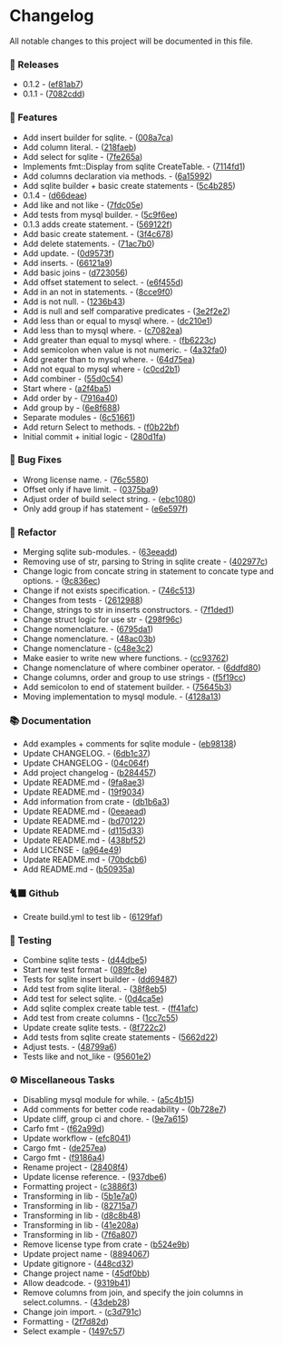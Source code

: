 # Changelog

All notable changes to this project will be documented in this file.


### 📢 Releases

- 0.1.2 - ([ef81ab7](https://github.com/dayvsonspacca/lua-sql-builder/commit/ef81ab7ad45b93b97be1f5639bc2df0bd48d50e5))
- 0.1.1 - ([7082cdd](https://github.com/dayvsonspacca/lua-sql-builder/commit/7082cddf92bedd79bdce50bda08c9a94e40c1c14))

### 🚀 Features

- Add insert builder for sqlite. - ([008a7ca](https://github.com/dayvsonspacca/lua-sql-builder/commit/008a7cad0f64bed1298dbffd75faaa55397ef489))
- Add column literal. - ([218faeb](https://github.com/dayvsonspacca/lua-sql-builder/commit/218faeb30e3c00d41ca126080a8c781be466bd0d))
- Add select for sqlite - ([7fe265a](https://github.com/dayvsonspacca/lua-sql-builder/commit/7fe265a49c8f6b33dd7acff7c5cbb5b67e76bb75))
- Implements fmt::Display from sqlite CreateTable. - ([7114fd1](https://github.com/dayvsonspacca/lua-sql-builder/commit/7114fd137b944407145f638bde6a27daea49bff3))
- Add columns declaration via methods. - ([6a15992](https://github.com/dayvsonspacca/lua-sql-builder/commit/6a15992525ff6e5a59b5e61b735866af43b26f87))
- Add sqlite builder + basic create statements - ([5c4b285](https://github.com/dayvsonspacca/lua-sql-builder/commit/5c4b2855b68d441cbaec8a68bdfb6697cd9530b2))
- 0.1.4 - ([d66deae](https://github.com/dayvsonspacca/lua-sql-builder/commit/d66deaebc09a1fdbd9df764141b08c901d12f3ef))
- Add like and not like - ([7fdc05e](https://github.com/dayvsonspacca/lua-sql-builder/commit/7fdc05e7dbd9b84c9606d7d475a0feebd5857dee))
- Add tests from mysql builder. - ([5c9f6ee](https://github.com/dayvsonspacca/lua-sql-builder/commit/5c9f6eec1e626ef1cd6d5e0ec5b514a54f85a0cf))
- 0.1.3 adds create statement. - ([569122f](https://github.com/dayvsonspacca/lua-sql-builder/commit/569122fbd1113e2ff32a28fbb83c8965fddd7599))
- Add basic create statement. - ([3f4c678](https://github.com/dayvsonspacca/lua-sql-builder/commit/3f4c678fe9d93cd8351460ba60849ec1b8bb1e04))
- Add delete statements. - ([71ac7b0](https://github.com/dayvsonspacca/lua-sql-builder/commit/71ac7b0353f393e4933075c320d914d69e6e93d9))
- Add update. - ([0d9573f](https://github.com/dayvsonspacca/lua-sql-builder/commit/0d9573f0869aec758ece3eaedc646b825b0bb4fb))
- Add inserts. - ([66121a9](https://github.com/dayvsonspacca/lua-sql-builder/commit/66121a97fa6338ae2eb2a8c9d4c5f74e7d0f8be0))
- Add basic joins - ([d723056](https://github.com/dayvsonspacca/lua-sql-builder/commit/d7230566394f64fdb6b87b9e98c88b19a96af2f9))
- Add offset statement to select. - ([e6f455d](https://github.com/dayvsonspacca/lua-sql-builder/commit/e6f455d58dd370c25d5fb89d3a62a44dc8658108))
- Add in an not in statements. - ([8cce9f0](https://github.com/dayvsonspacca/lua-sql-builder/commit/8cce9f0b35cb3e45c5817981977dfd52d813e1f1))
- Add is not null. - ([1236b43](https://github.com/dayvsonspacca/lua-sql-builder/commit/1236b437bcc3b730baac91139e555f8f41915e4f))
- Add is null and self comparative predicates - ([3e2f2e2](https://github.com/dayvsonspacca/lua-sql-builder/commit/3e2f2e2761ec96d944bda6005de09e0bc51eddc0))
- Add less than or equal to mysql where. - ([dc210e1](https://github.com/dayvsonspacca/lua-sql-builder/commit/dc210e1504fbcbd0e425c2c1dfaf4b5248f2a4de))
- Add less than to mysql where. - ([c7082ea](https://github.com/dayvsonspacca/lua-sql-builder/commit/c7082eac28dfc8b88c458a3925f2dfbdcd3ae71e))
- Add greater than equal to mysql where. - ([fb6223c](https://github.com/dayvsonspacca/lua-sql-builder/commit/fb6223c65321fc594093bf41fa587fb4fa047521))
- Add semicolon when value is not numeric. - ([4a32fa0](https://github.com/dayvsonspacca/lua-sql-builder/commit/4a32fa085f91991c5dda0bd1d89e0fed6e2e42c4))
- Add greater than to mysql where. - ([64d75ea](https://github.com/dayvsonspacca/lua-sql-builder/commit/64d75eabe97e11a7ea924cdad951ae982e48a59e))
- Add not equal to mysql where - ([c0cd2b1](https://github.com/dayvsonspacca/lua-sql-builder/commit/c0cd2b1132493972c1558f058a869a00f6373e86))
- Add combiner - ([55d0c54](https://github.com/dayvsonspacca/lua-sql-builder/commit/55d0c541f4fc0e9a5587743a77194ffa4627f0b8))
- Start where - ([a2f4ba5](https://github.com/dayvsonspacca/lua-sql-builder/commit/a2f4ba5590f041bf588072f56cd1980ecfb8561d))
- Add order by - ([7916a40](https://github.com/dayvsonspacca/lua-sql-builder/commit/7916a40af96e0a97803d62e2e9c2846777b70e14))
- Add group by - ([6e8f688](https://github.com/dayvsonspacca/lua-sql-builder/commit/6e8f6882a9a05a1faaca43c0bf81fdb193fd260f))
- Separate modules - ([6c51661](https://github.com/dayvsonspacca/lua-sql-builder/commit/6c5166184c2f8f3c52a2f9ee66a494130dce5e5b))
- Add return Select to methods. - ([f0b22bf](https://github.com/dayvsonspacca/lua-sql-builder/commit/f0b22bfa3aca00d4b2a0f429f29f5fa282e2a2ef))
- Initial commit + initial logic - ([280d1fa](https://github.com/dayvsonspacca/lua-sql-builder/commit/280d1fa6a5b70e78059dfc9fd3c829d82e78dc0a))

### 🐛 Bug Fixes

- Wrong license name. - ([76c5580](https://github.com/dayvsonspacca/lua-sql-builder/commit/76c55800a315ec44f486d9265e32051db0548969))
- Offset only if have limit. - ([0375ba9](https://github.com/dayvsonspacca/lua-sql-builder/commit/0375ba92e6d6c95540ddc8924f87ca00b8b5789f))
- Adjust order of build select string. - ([ebc1080](https://github.com/dayvsonspacca/lua-sql-builder/commit/ebc1080a3b3bfe9be69656536b83328e90079144))
- Only add group if has statement - ([e6e597f](https://github.com/dayvsonspacca/lua-sql-builder/commit/e6e597f131cab38b24f81fbd53bf58a9ebc491aa))

### 🚜 Refactor

- Merging sqlite sub-modules. - ([63eeadd](https://github.com/dayvsonspacca/lua-sql-builder/commit/63eeadd3fc108e0d07343b26599ac5cd2fa50cb8))
- Removing use of str, parsing to String in sqlite create - ([402977c](https://github.com/dayvsonspacca/lua-sql-builder/commit/402977c9769e43f7ab71bec27d43b22a811d60f6))
- Change logic from concate string in statement to concate type and options. - ([9c836ec](https://github.com/dayvsonspacca/lua-sql-builder/commit/9c836ec5c5a45c3ebe7e96d8f95563982610f27c))
- Change if not exists specification. - ([746c513](https://github.com/dayvsonspacca/lua-sql-builder/commit/746c513f6b3681ccd818d0981a61d7447b389f72))
- Changes from tests - ([2612988](https://github.com/dayvsonspacca/lua-sql-builder/commit/2612988b2a1ff773e1b5530f7a7fbaa3ec4038ba))
- Change, strings to str in inserts constructors. - ([7f1ded1](https://github.com/dayvsonspacca/lua-sql-builder/commit/7f1ded14e37683a40031fa3dc9fa64ece75f471f))
- Change struct logic for use str - ([298f96c](https://github.com/dayvsonspacca/lua-sql-builder/commit/298f96c7c94c327787fb62e54c8c8b3f4fc43265))
- Change nomenclature. - ([6795da1](https://github.com/dayvsonspacca/lua-sql-builder/commit/6795da1246b8b12b17fbad4c2d88351ab12fbae7))
- Change nomenclature. - ([48ac03b](https://github.com/dayvsonspacca/lua-sql-builder/commit/48ac03bb2db0f9a491202921a17716afc851a779))
- Change nomenclature - ([c48e3c2](https://github.com/dayvsonspacca/lua-sql-builder/commit/c48e3c241607956eabdea408a3747ae559c0c909))
- Make easier to write new where functions. - ([cc93762](https://github.com/dayvsonspacca/lua-sql-builder/commit/cc93762f8200a126cb1b237d22c27df1830691e5))
- Change nomenclature of where combiner operator. - ([6ddfd80](https://github.com/dayvsonspacca/lua-sql-builder/commit/6ddfd8019316666f402e1032d36d61d7752a6ac3))
- Change columns, order and group to use strings - ([f5f19cc](https://github.com/dayvsonspacca/lua-sql-builder/commit/f5f19cc3334e47eb5f18dbeee1b6a42eb9f6f598))
- Add semicolon to end of statement builder. - ([75645b3](https://github.com/dayvsonspacca/lua-sql-builder/commit/75645b362e170a4db014920943984a9597031d6f))
- Moving implementation to mysql module. - ([4128a13](https://github.com/dayvsonspacca/lua-sql-builder/commit/4128a13873d05f07430c20010a2b485ab539b82f))

### 📚 Documentation

- Add examples + comments for sqlite module - ([eb98138](https://github.com/dayvsonspacca/lua-sql-builder/commit/eb981382a5c3af40adcd63f42c0c780c2cc8ede0))
- Update CHANGELOG. - ([6db1c37](https://github.com/dayvsonspacca/lua-sql-builder/commit/6db1c3726376e27796bb9f3fb65f530ee7e8f737))
- Update CHANGELOG - ([04c064f](https://github.com/dayvsonspacca/lua-sql-builder/commit/04c064f111b611454c5463ec374caff39663c2ea))
- Add project changelog - ([b284457](https://github.com/dayvsonspacca/lua-sql-builder/commit/b284457edfcbe9abc6faa34583a1e744d5976826))
- Update README.md - ([9fa8ae3](https://github.com/dayvsonspacca/lua-sql-builder/commit/9fa8ae377a578ca4bb5d20aadba26ada0026b744))
- Update README.md - ([19f9034](https://github.com/dayvsonspacca/lua-sql-builder/commit/19f903407e3f41f47dbb90341e8687ae4d3d74ef))
- Add information from crate - ([db1b6a3](https://github.com/dayvsonspacca/lua-sql-builder/commit/db1b6a3719f8b673f2d15985b18e4e27bb814475))
- Update README.md - ([0eeaead](https://github.com/dayvsonspacca/lua-sql-builder/commit/0eeaeaddfcb725609c962548dfadf59edd8d6380))
- Update README.md - ([bd70122](https://github.com/dayvsonspacca/lua-sql-builder/commit/bd70122560576781e29c4bccacbb60e612ef3663))
- Update README.md - ([d115d33](https://github.com/dayvsonspacca/lua-sql-builder/commit/d115d335b47d2f01f2e2ee46673663a5997b3003))
- Update README.md - ([438bf52](https://github.com/dayvsonspacca/lua-sql-builder/commit/438bf5264b3e93346ba6a5a7d0c4da94949a5a27))
- Add LICENSE - ([a964e49](https://github.com/dayvsonspacca/lua-sql-builder/commit/a964e49e901c46a2a1487796334c755802954b5b))
- Update README.md - ([70bdcb6](https://github.com/dayvsonspacca/lua-sql-builder/commit/70bdcb63ed0abd5aa01cac3f9d9bf378cfb86fcd))
- Add README.md - ([b50935a](https://github.com/dayvsonspacca/lua-sql-builder/commit/b50935a35cd1a64e33bca2a3c58db4917240073d))

### 🐈‍⬛ Github

- Create build.yml to test lib - ([6129faf](https://github.com/dayvsonspacca/lua-sql-builder/commit/6129faf4e916324f4fec88d58c4390d6560bcd7d))

### 🧪 Testing

- Combine sqlite tests - ([d44dbe5](https://github.com/dayvsonspacca/lua-sql-builder/commit/d44dbe57b8265e9b8c073aa3f1a29e1f22e6f762))
- Start new test format - ([089fc8e](https://github.com/dayvsonspacca/lua-sql-builder/commit/089fc8ea7e3ad7de52bba68c58e5306112f9b5f9))
- Tests for sqlite insert builder - ([dd69487](https://github.com/dayvsonspacca/lua-sql-builder/commit/dd69487c921ef22d201dd751869979b27aea8ddc))
- Add test from sqlite literal. - ([38f8eb5](https://github.com/dayvsonspacca/lua-sql-builder/commit/38f8eb5f1d5aef023aeac5554850848605464a2e))
- Add test for select sqlite. - ([0d4ca5e](https://github.com/dayvsonspacca/lua-sql-builder/commit/0d4ca5e18e5276581deb346127fec68f8f3933c3))
- Add sqlite complex create table test. - ([ff41afc](https://github.com/dayvsonspacca/lua-sql-builder/commit/ff41afcc11f539a5b9215c71fbe5e168b10fbfe1))
- Add test from create columns - ([1cc7c55](https://github.com/dayvsonspacca/lua-sql-builder/commit/1cc7c554469c86223527b6902051456a4b867409))
- Update create sqlite tests. - ([8f722c2](https://github.com/dayvsonspacca/lua-sql-builder/commit/8f722c2b94d214a4199736b939a3cb8ba77e8358))
- Add tests from sqlite create statements - ([5662d22](https://github.com/dayvsonspacca/lua-sql-builder/commit/5662d22a43800d2c673ce6e5c520331956a85bbf))
- Adjust tests. - ([48799a6](https://github.com/dayvsonspacca/lua-sql-builder/commit/48799a60d2a7d606a157fac397076c7bc62539bf))
- Tests like and not_like - ([95601e2](https://github.com/dayvsonspacca/lua-sql-builder/commit/95601e257f08e20e440404721de6cea2b635e1a7))

### ⚙️ Miscellaneous Tasks

- Disabling mysql module for while. - ([a5c4b15](https://github.com/dayvsonspacca/lua-sql-builder/commit/a5c4b15031aba6253ba0ce920bfc82719c20a3fe))
- Add comments for better code readability - ([0b728e7](https://github.com/dayvsonspacca/lua-sql-builder/commit/0b728e76c0c9cac84533729898a76a65ec165f59))
- Update cliff, group ci and chore. - ([9e7a615](https://github.com/dayvsonspacca/lua-sql-builder/commit/9e7a615f63479847d0de2b8c4254d0ff9525400c))
- Carfo fmt - ([f62a99d](https://github.com/dayvsonspacca/lua-sql-builder/commit/f62a99d36607ec343a9bfdeb312c484accc42ccf))
- Update workflow - ([efc8041](https://github.com/dayvsonspacca/lua-sql-builder/commit/efc8041e3315c7a534e1ccc1ccf9e2b69319766f))
- Cargo fmt - ([de257ea](https://github.com/dayvsonspacca/lua-sql-builder/commit/de257ea6dfe16b8d43a0cd6d2b6a3bd763c7de3f))
- Cargo fmt - ([f9186a4](https://github.com/dayvsonspacca/lua-sql-builder/commit/f9186a40f316ec0e27884a0be5b7cff31cf96dbb))
- Rename project - ([28408f4](https://github.com/dayvsonspacca/lua-sql-builder/commit/28408f416b80577a3a5deadde44348f138e863db))
- Update license reference. - ([937dbe6](https://github.com/dayvsonspacca/lua-sql-builder/commit/937dbe6e9409a9b87fa9fb3b8e2ec16c7d508ec0))
- Formatting project - ([c3886f3](https://github.com/dayvsonspacca/lua-sql-builder/commit/c3886f3924cc8e08c19c4f3ed9e05ce7bc1f4732))
- Transforming in lib - ([5b1e7a0](https://github.com/dayvsonspacca/lua-sql-builder/commit/5b1e7a004f3e6fca557ac0a29528b03979867a81))
- Transforming in lib - ([82715a7](https://github.com/dayvsonspacca/lua-sql-builder/commit/82715a706bc201069f2aff4197350f7653927c4f))
- Transforming in lib - ([d8c8b48](https://github.com/dayvsonspacca/lua-sql-builder/commit/d8c8b483e54c90bb4e1bc169848a1c055d125829))
- Transforming in lib - ([41e208a](https://github.com/dayvsonspacca/lua-sql-builder/commit/41e208a977ae838ec68a1d02079c788aed13169f))
- Transforming in lib - ([7f6a807](https://github.com/dayvsonspacca/lua-sql-builder/commit/7f6a807fce1b7fc9153e7f174c80e83b48651744))
- Remove license type from crate - ([b524e9b](https://github.com/dayvsonspacca/lua-sql-builder/commit/b524e9b0b1fa5ae5a5858012580c952b50a157e2))
- Update project name - ([8894067](https://github.com/dayvsonspacca/lua-sql-builder/commit/8894067347a620b041e852585234ba3a411a2a5a))
- Update gitignore - ([448cd32](https://github.com/dayvsonspacca/lua-sql-builder/commit/448cd328b00fc641d74c490c792b6f9c80c7bbd3))
- Change project name - ([45df0bb](https://github.com/dayvsonspacca/lua-sql-builder/commit/45df0bb5869f7347d1ba38313fcf0b4af7cd3aad))
- Allow deadcode. - ([9319b41](https://github.com/dayvsonspacca/lua-sql-builder/commit/9319b4101dfbb57b6fd9e8ac48a6624c64dfb408))
- Remove columns from join, and specify the join columns in select.columns. - ([43deb28](https://github.com/dayvsonspacca/lua-sql-builder/commit/43deb285e458216c84e4b86d6f018af7f16644fe))
- Change join import. - ([c3d791c](https://github.com/dayvsonspacca/lua-sql-builder/commit/c3d791c3398516cbfb2d605d384ed092e2ddc487))
- Formatting - ([2f7d82d](https://github.com/dayvsonspacca/lua-sql-builder/commit/2f7d82d88da68c2ed7f8f86f9dcab2180d2e1d19))
- Select example - ([1497c57](https://github.com/dayvsonspacca/lua-sql-builder/commit/1497c57e23f9c25c0b22106004a79d4babd12723))

<!-- generated by git-cliff -->
